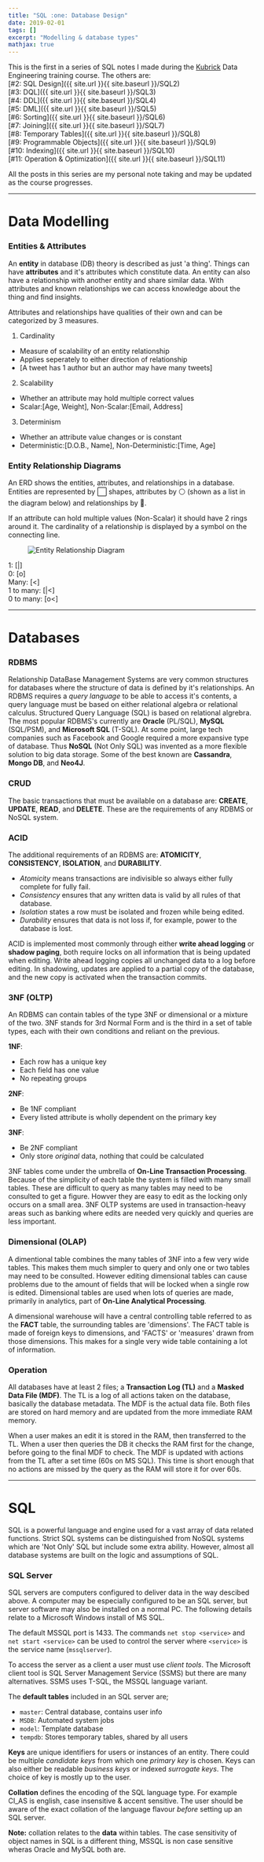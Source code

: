 ```yaml
---
title: "SQL :one: Database Design"
date: 2019-02-01
tags: []
excerpt: "Modelling & database types"
mathjax: true
---
```


This is the first in a series of SQL notes I made during the [Kubrick](https://kubrickgroup.com/) Data Engineering training course. The others are:  
[#2: SQL Design]({{ site.url }}{{ site.baseurl }}/SQL2)  
[#3: DQL]({{ site.url }}{{ site.baseurl }}/SQL3)  
[#4: DDL]({{ site.url }}{{ site.baseurl }}/SQL4)  
[#5: DML]({{ site.url }}{{ site.baseurl }}/SQL5)  
[#6: Sorting]({{ site.url }}{{ site.baseurl }}/SQL6)  
[#7: Joining]({{ site.url }}{{ site.baseurl }}/SQL7)  
[#8: Temporary Tables]({{ site.url }}{{ site.baseurl }}/SQL8)  
[#9: Programmable Objects]({{ site.url }}{{ site.baseurl }}/SQL9)  
[#10: Indexing]({{ site.url }}{{ site.baseurl }}/SQL10)  
[#11: Operation & Optimization]({{ site.url }}{{ site.baseurl }}/SQL11)  

All the posts in this series are my personal note taking and may be updated as the course progresses.  

---
# Data Modelling  

### Entities & Attributes
An **entity** in database (DB) theory is described as just 'a thing'. Things can have **attributes** and it's attributes which constitute data. An entity can also have a relationship with another entity and share similar data. 
With attributes and known relationships we can access knowledge about the thing and find insights.  

Attributes and relationships have qualities of their own and can be categorized by 3 measures.
1. Cardinality
- Measure of scalability of an entity relationship
- Applies seperately to either direction of relationship
- [A tweet has 1 author but an author may have many tweets]
2. Scalability
- Whether an attribute may hold multiple correct values
- Scalar:[Age, Weight], Non-Scalar:[Email, Address]
3. Determinism
- Whether an attribute value changes or is constant
- Deterministic:[D.O.B., Name], Non-Deterministic:[Time, Age]


### Entity Relationship Diagrams
An ERD shows the entities, attributes, and relationships in a database. Entities are represented by :white_large_square: shapes, attributes by :white_circle: (shown as a list in the diagram below) and relationships by :large_blue_diamond:.  

If an attribute can hold multiple values (Non-Scalar) it should have 2 rings around it. The cardinality of a relationship is displayed by a symbol on the connecting line.  

<figure style="width: 60%" class="align-right">
<img src="{{ site.url }}{{ site.baseurl }}/assets/images/4-erd.png" alt="Entity Relationship Diagram">
</figure>  

1: [|]  
0: [o]  
Many: [<]  
1 to many: [|<]  
0 to many: [o<]   

---
# Databases
### RDBMS
Relationship DataBase Management Systems are very common structures for databases where the structure of data is defined by it's relationships. An RDBMS requires a *query language* to be able to access it's contents, a query language must be based on either relational algebra or relational calculus. Structured Query Language (SQL) is based on relational algrebra. The most popular RDBMS's currently are **Oracle** (PL/SQL), **MySQL** (SQL/PSM), and **Microsoft SQL** (T-SQL). At some point, large tech companies such as Facebook and Google required a more expansive type of database. Thus **NoSQL** (Not Only SQL) was invented as a more flexible solution to big data storage. Some of the best known are **Cassandra**, **Mongo DB**, and **Neo4J**.  

### CRUD
The basic transactions that must be available on a database are: **CREATE**, **UPDATE**, **READ**, and **DELETE**. These are the requirements of any RDBMS or NoSQL system.  

### ACID
The additional requirements of an RDBMS are: **ATOMICITY**, **CONSISTENCY**, **ISOLATION**, and **DURABILITY**. 

- *Atomicity* means transactions are indivisible so always either fully complete for fully fail.  
- *Consistency* ensures that any written data is valid by all rules of that database.  
- *Isolation* states a row must be isolated and frozen while being edited.  
- *Durability* ensures that data is not loss if, for example, power to the database is lost.  

ACID is implemented most commonly through either **write ahead logging** or **shadow paging**, both require locks on all information that is being updated when editing. Write ahead logging copies all unchanged data to a log before editing. In shadowing, updates are applied to a partial copy of the database, and the new copy is activated when the transaction commits.  

### 3NF (OLTP)
An RDBMS can contain tables of the type 3NF or dimensional or a mixture of the two. 3NF stands for 3rd Normal Form and is the third in a set of table types, each with their own conditions and reliant on the previous.  

**1NF**:
- Each row has a unique key
- Each field has one value
- No repeating groups  

**2NF**:  
- Be 1NF compliant
- Every listed attribute is wholly dependent on the primary key  

**3NF**:  
- Be 2NF compliant
- Only store *original* data, nothing that could be calculated  

3NF tables come under the umbrella of **On-Line Transaction Processing**. Because of the simplicity of each table the system is filled with many small tables. These are difficult to query as many tables may need to be consulted to get a figure. Howver they are easy to edit as the locking only occurs on a small area. 3NF OLTP systems are used in transaction-heavy areas such as banking where edits are needed very quickly and queries are less important.  

### Dimensional (OLAP)
A dimentional table combines the many tables of 3NF into a few very wide tables. This makes them much simpler to query and only one or two tables may need to be consulted. However editing dimensional tables can cause problems due to the amount of fields that will be locked when a single row is edited. Dimensional tables are used when lots of queries are made, primarily in analytics, part of **On-Line Analytical Processing**.  

A dimensional warehouse will have a central controlling table referred to as the **FACT** table, the surrounding tables are 'dimensions'. The FACT table is made of foreign keys to dimensions, and 'FACTS' or 'measures' drawn from those dimensions. This makes for a single very wide table containing a lot of information.  

### Operation
All databases have at least 2 files; a **Transaction Log (TL)** and a **Masked Data File (MDF)**. The TL is a log of all actions taken on the database, basically the database metadata. The MDF is the actual data file. Both files are stored on hard memory and are updated from the more immediate RAM memory.  

When a user makes an edit it is stored in the RAM, then transferred to the TL. When a user then queries the DB it checks the RAM first for the change, before going to the final MDF to check. The MDF is updated with actions from the TL after a set time (60s on MS SQL). This time is short enough that no actions are missed by the query as the RAM will store it for over 60s.  

---
# SQL
SQL is a powerful language and engine used for a vast array of data related functions. Strict SQL systems can be distinguished from NoSQL systems which are 'Not Only' SQL but include some extra ability. However, almost all database systems are built on the logic and assumptions of SQL.  

### SQL Server
SQL servers are computers configured to deliver data in the way descibed above. A computer may be especially configured to be an SQL server, but server software may also be installed on a normal PC. The following details relate to a Microsoft Windows install of MS SQL. 

The default MSSQL port is 1433. The commands `net stop <service>` and `net start <service>` can be used to control the server where `<service>` is the service name (`mssqlserver`).  

To access the server as a client a user must use *client tools*. The Microsoft client tool is SQL Server Management Service (SSMS) but there are many alternatives. SSMS uses T-SQL, the MSSQL language variant.  

The **default tables** included in an SQL server are;
- `master`: Central database, contains user info
- `MSDB`: Automated system jobs
- `model`: Template database
- `tempdb`: Stores temporary tables, shared by all users  

**Keys** are unique identifiers for users or instances of an entity. There could be multiple *candidate keys* from which one *primary key* is chosen. Keys can also either be readable *business keys* or indexed *surrogate keys*. The choice of key is mostly up to the user.

**Collation** defines the encoding of the SQL language type. For example CI_AS is english, case insensitive & accent sensitive. The user should be aware of the exact collation of the language flavour *before* setting up an SQL server.  

 **Note:** collation relates to the **data** within tables. The case sensitivity of object names in SQL is a different thing, MSSQL is non case sensitive wheras Oracle and MySQL both are.  